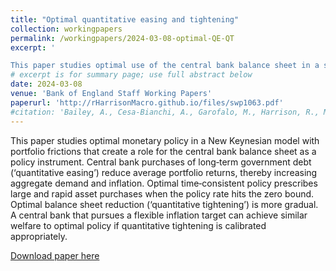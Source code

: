 ```yaml
---
title: "Optimal quantitative easing and tightening"
collection: workingpapers
permalink: /workingpapers/2024-03-08-optimal-QE-QT
excerpt: '

This paper studies optimal use of the central bank balance sheet in a simple New Keynesian model with portfolio frictions. Optimal quantitative easing (QE) entails large and rapid purchases of government debt when the short-term policy rate hits the lower bound. Optimal balance sheet reduction (quantitative tightening, QT) is more gradual. QT strategies similar to those pursued by the Federal Reserve and Bank of England can achieve similar welfare to optimal policy as long as the pace of QT is appropriately calibrated.'
# excerpt is for summary page; use full abstract below
date: 2024-03-08
venue: 'Bank of England Staff Working Papers'
paperurl: 'http://rHarrisonMacro.github.io/files/swp1063.pdf'
#citation: 'Bailey, A., Cesa-Bianchi, A., Garofalo, M., Harrison, R., McLaren, N., Piton, S. and Sajedi, R. (2022). &quot;Structural change, global R* and the missing-investment puzzle&quot; <i>Bank of England Staff Working Papers</i>. 997.'
---
```

This paper studies optimal monetary policy in a New Keynesian model with portfolio frictions
that create a role for the central bank balance sheet as a policy instrument. Central bank
purchases of long‑term government debt (‘quantitative easing’) reduce average portfolio
returns, thereby increasing aggregate demand and inflation. Optimal time‑consistent policy
prescribes large and rapid asset purchases when the policy rate hits the zero bound.
Optimal balance sheet reduction (‘quantitative tightening’) is more gradual. A central
bank that pursues a flexible inflation target can achieve similar welfare to optimal policy if
quantitative tightening is calibrated appropriately.

[Download paper here](http://rHarrisonMacro.github.io/files/swp1063.pdf)
